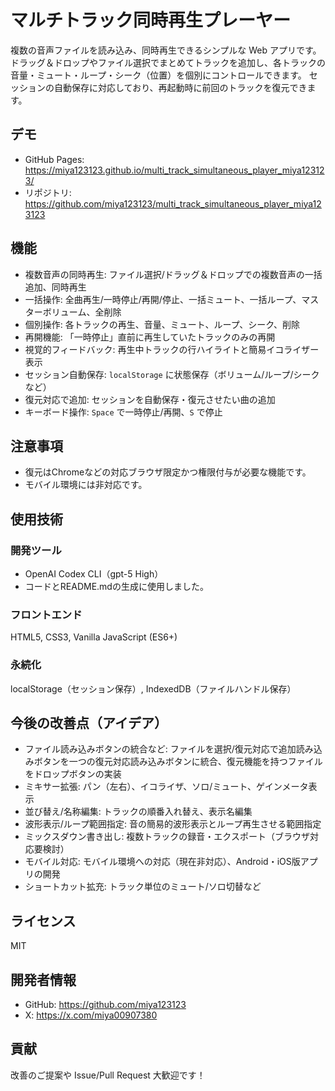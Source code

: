 # マルチトラック同時再生プレーヤー
複数の音声ファイルを読み込み、同時再生できるシンプルな Web アプリです。
ドラッグ＆ドロップやファイル選択でまとめてトラックを追加し、各トラックの音量・ミュート・ループ・シーク（位置）を個別にコントロールできます。
セッションの自動保存に対応しており、再起動時に前回のトラックを復元できます。

## デモ
- GitHub Pages: https://miya123123.github.io/multi_track_simultaneous_player_miya123123/
- リポジトリ: https://github.com/miya123123/multi_track_simultaneous_player_miya123123

## 機能
- 複数音声の同時再生: ファイル選択/ドラッグ＆ドロップでの複数音声の一括追加、同時再生
- 一括操作: 全曲再生/一時停止/再開/停止、一括ミュート、一括ループ、マスターボリューム、全削除
- 個別操作: 各トラックの再生、音量、ミュート、ループ、シーク、削除
- 再開機能: 「一時停止」直前に再生していたトラックのみの再開
- 視覚的フィードバック: 再生中トラックの行ハイライトと簡易イコライザー表示
- セッション自動保存: `localStorage` に状態保存（ボリューム/ループ/シークなど）
- 復元対応で追加: セッションを自動保存・復元させたい曲の追加
- キーボード操作: `Space` で一時停止/再開、`S` で停止

## 注意事項
- 復元はChromeなどの対応ブラウザ限定かつ権限付与が必要な機能です。
- モバイル環境には非対応です。

## 使用技術
### 開発ツール
- OpenAI Codex CLI（gpt-5 High）
- コードとREADME.mdの生成に使用しました。
### フロントエンド
HTML5, CSS3, Vanilla JavaScript (ES6+)
### 永続化
localStorage（セッション保存）, IndexedDB（ファイルハンドル保存）

## 今後の改善点（アイデア）
- ファイル読み込みボタンの統合など: ファイルを選択/復元対応で追加読み込みボタンを一つの復元対応読み込みボタンに統合、復元機能を持つファイルをドロップボタンの実装
- ミキサー拡張: パン（左右）、イコライザ、ソロ/ミュート、ゲインメータ表示
- 並び替え/名称編集: トラックの順番入れ替え、表示名編集
- 波形表示/ループ範囲指定: 音の簡易的波形表示とループ再生させる範囲指定
- ミックスダウン書き出し: 複数トラックの録音・エクスポート（ブラウザ対応要検討）
- モバイル対応: モバイル環境への対応（現在非対応）、Android・iOS版アプリの開発
- ショートカット拡充: トラック単位のミュート/ソロ切替など

## ライセンス
MIT

## 開発者情報
- GitHub: https://github.com/miya123123
- X: https://x.com/miya00907380

## 貢献
改善のご提案や Issue/Pull Request 大歓迎です！
